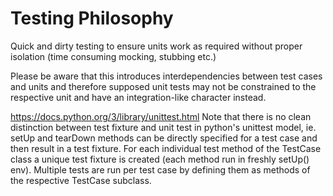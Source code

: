 # Testing Philosophy

Quick and dirty testing to ensure units work as required
without proper isolation (time consuming mocking, stubbing etc.)

Please be aware that
this introduces interdependencies between test cases and units
and therefore supposed unit tests may not be constrained to the respective unit
and have an integration-like character instead. 

https://docs.python.org/3/library/unittest.html
Note that there is no clean distinction between test fixture 
and unit test in python's unittest model, ie. setUp and 
tearDown methods can be directly specified for a test case
and then result in a test fixture.
For each individual test method of the TestCase class a unique test
fixture is created (each method run in freshly setUp() env).
Multiple tests are run per test case by defining
them as methods of the respective TestCase subclass.